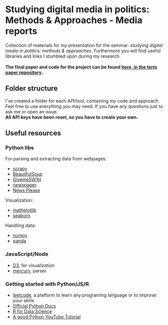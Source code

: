 
# Studying digital media in politics: Methods &amp; Approaches - Media reports
Collection of materials for my presentation for the seminar: *studying digital media in politics: methods &amp; approaches*. Furthermore you will find useful libraries and links I stumbled upon during my research. <br>
<br>
**The final paper and code for the project can be found [here, in the term paper repository](https://www.github.com/MisterXY89/climatechangenewspaperbias).**

## Folder structure
I've created a folder for each API/tool, containing my code and approach. Feel free to use everything you may need. If you have any questions just to ask me or open an issue. <br>
**All API keys have been reset, so you have to create your own.**

## Useful resources
### Python libs
For parsing and extracting data from webpages:
- [scrapy](https://scrapy.org/)
- [BeautifulSoup](https://www.crummy.com/software/BeautifulSoup/bs4/doc/)
- [Giveme5W1H](https://github.com/fhamborg/Giveme5W1H)
- [newspaper](https://github.com/codelucas/newspaper)
- [News Please](https://github.com/fhamborg/news-please)

Visualization:
- [mathplotlib](https://matplotlib.org/)
- [seaborn](https://seaborn.pydata.org/)

Handling data:
- [numpy](https://numpy.org/)
- [panda](https://www.telestream.net/telestream-cloud/overview.htm)

### JavaScript/Node
- [D3](https://d3js.org/), for visualization 
- [mercury](https://www.npmjs.com/package/@postlight/mercury-parser), parser

### Getting started with Python/JS/R
- [leetcode](https://leetcode.com/), a platform to learn any programing language or to improve your skills
- [Official Python Docs](https://docs.python.org/3/tutorial/index.html)
- [R for Data Science](https://r4ds.had.co.nz/)
- [A good Python YouTube Tutorial](https://www.youtube.com/watch?v=rfscVS0vtbw)

